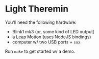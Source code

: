 # Light Theremin

You'll need the following hardware:

* Blink1 mk3 (or, some kind of LED output)
* a Leap Motion (uses NodeJS bindings)
* computer w/ two USB ports + `sox`

Run `make` to get started w/ a demo.
